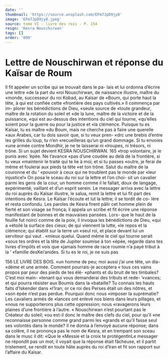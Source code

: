 ```yaml
---
date: ''
thumbnail: 'https://source.unsplash.com/EFm7JpD9jy8'
image: 'EFm7JpD9jy8.jpeg'
source: tome VI - livre des rois - P. 154
reign: 'Kesra Nouschirwan'
tags: []
order: '009'
---
```


# Lettre de Nouschirwan et réponse du Kaïsar de Roum

Il fit appeler un scribe qui se trouvait dans le pa- lais et lui ordonna d’écrire une lettre «de la part du
«roi Nouschirwan, de naissance illustre, maître du «monde, successeur du roi Kobad, au Kaïsar de «Boum, qui porte haut la tête, à qui est confiée cette «frontière des pays cultivés.» Il commença par im-
plorer les bénédictions de Dieu, «seule source de «toute grandeur, maître de la rotation du soleil et «de la lune, maître de la victoire et de la puissance, «qui est au-dessus des intentions du ciel qui tourne, «qu’elles soient pour la guerre ou pour la justice et
«la clémence. Puisque tu es Kaïsar, tu es maître
«du Boum, mais ne cherche pas à faire une querelle «aux Arabes, car tu dois savoir que, si tu veux pren- «drc une brebis d’entre les grilles du loup, tu n’en «recueilleras qu’un grand dommage. Si tu envoies «une armée contre Mondhir, je ne te laisserai ni «lroupes, ni trésors, ni trône. Si un sujet devient
KESRA NOUSCHIRWAN. 165 «trop volontaire, je le punis avec ’épée. Ne t’avance
«pas d’une coudée au delà de la frontière, si tu veux «maintenir le traité qui te lie à moi; et si tu passes «outre, je ferai de même et foulerai aux pieds ta tête «et ton trône. Salut du maître de la couronne et du ’ «pouvoir à ceux qui ne troublent pas le monde par «leur injustice!»
On posa le sceau du roi sur la lettre et l’on choi-
sit un cavalier parmi les gens de la cour, un homme comme il le fallait, doux de langage, expérimenté, vaillant et d’un esprit serein. Le messager arriva avec
la lettre du roi auprès du Kaïsar illustre, le salua, remit la lettre et lui fit part des intentions de Kesra. Le Kaïsar l’écoute et lut la lettre; il se tordit de co-
lère et resta confondu. Les paroles de Kesra firent pâlir cet homme plein de fierté et son visage se fronça; il appela un scribe et fit écrire une réponse manifestant de bonnes et de mauvaises pansées. Lors- que le haut de la feuille fut noirci comme de la poix, il invoqua les bénédictions de Dieu, «qui a
«étoilé la surface des cieux; de qui viennent la lutte,
«le repos et la clémence; qui établit sur la terre un
«seul roi, et place devant lui un serviteur qui vaut
. «mieux quelui. Quand même le ciel qui tourne serait «sous tes ordres et la tête de Jupiter soumise à ton «épée, regarde dans tes livres d’impôts et vois que
«jamais homme de race roumie n’a payé tribut à la
’ «famille desKei’anides. Si tu es le roi, je ne suis pas

156 LE LIVRE DES BOIS.
«un homme de peu; moi aussi j’ai une tête, un dia-
«dème et une armée. Comment pourrais-je acceptera
« tous ces vains propos par peur des pieds de tes élé- «phants et du bruit de tes timbales? C’est moi main- «tenant qui vous demanderai des tributs et rede-
’«vances; et qui pourra résister aux Boumis dans la «bataille? Tu connais les hauts faits d’Iskender dans «l’lran; or ce roi des Perses était un des nôtres, et
«son épée n’est pas perdue. Pourquoi donc nous «imposer la suprématie? Les cavaliers armés de «lances ont enlevé nos biens dans leurs pillages, et «nous ne supporterons plus cette oppression; nous «ravagerons leurs plaines d’une frontière à l’autre.
« Nouschirwan n’est pourtant pas le Créateur du soleil;
«ou est-il donc le maître des clefs du ciel, pour qu’il
«ne reconnaisse personne comme grand parmi les «grands et qu’il fasse seul ses volontés dans le monde?
Il ne donna à l’envoyé aucune réponse; dans sa
colère, il ne prononça pas le nom de Kesra, et en
trempant son sceau dans le musc il dit: «Que le
«Messie et la croix te protégentlnLe messager ne
répondit pas un mot; il voyait que la réponse était
fâcheuse, et il partit tristement, se rendit en toute
hâte auprès du roi d’Iran et fit son rapport sur l’affaire du Kaïsar.
